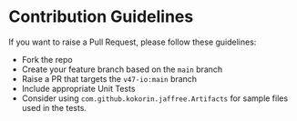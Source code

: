# Contribution Guidelines

If you want to raise a Pull Request, please follow these guidelines:

* Fork the repo
* Create your feature branch based on the `main` branch
* Raise a PR that targets the `v47-io:main` branch
* Include appropriate Unit Tests
* Consider using `com.github.kokorin.jaffree.Artifacts` for sample files used in the tests.
